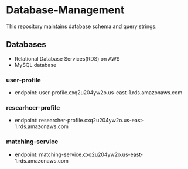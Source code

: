 # Database-Management
This repository maintains database schema and query strings.
## Databases
- Relational Database Services(RDS) on AWS
- MySQL database
### user-profile
- endpoint: user-profile.cxq2u204yw2o.us-east-1.rds.amazonaws.com
### researhcer-profile
- endpoint: researcher-profile.cxq2u204yw2o.us-east-1.rds.amazonaws.com
### matching-service
- endpoint: matching-service.cxq2u204yw2o.us-east-1.rds.amazonaws.com